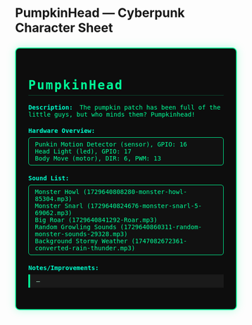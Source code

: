 # PumpkinHead — Cyberpunk Character Sheet
<style>
.cyberpunk-sheet {
  background: #0d0d0d;
  color: #00ff99;
  font-family: 'Fira Mono', 'Consolas', 'Monaco', monospace;
  border: 2px solid #00ff99;
  border-radius: 10px;
  padding: 2em;
  max-width: 800px;
  margin: 2em auto;
  box-shadow: 0 0 20px #00ff9944, 0 0 5px #00ff9922;
}
.cyberpunk-sheet h1, .cyberpunk-sheet h2 {
  color: #00ff99;
  letter-spacing: 0.1em;
  border-bottom: 1px solid #00ff9944;
  padding-bottom: 0.2em;
}
.cyberpunk-sheet img {
  border: 2px solid #00ff99;
  border-radius: 8px;
  max-width: 200px;
  margin-bottom: 1em;
  box-shadow: 0 0 10px #00ff9977;
}
.cyberpunk-sheet .section {
  margin-bottom: 1.5em;
}
.cyberpunk-sheet .label {
  color: #00ffcc;
  font-weight: bold;
  margin-right: 0.5em;
}
.cyberpunk-sheet .hardware-list, .cyberpunk-sheet .sound-list {
  background: #111;
  border: 1px solid #00ff99;
  border-radius: 6px;
  padding: 0.5em 1em;
  margin: 0.5em 0;
}
.cyberpunk-sheet .note {
  background: #1a1a1a;
  border-left: 4px solid #00ff99;
  padding: 0.5em 1em;
  color: #baffd9;
  margin: 0.5em 0;
  font-size: 1em;
}
</style>
<div class="cyberpunk-sheet">
<h1>PumpkinHead</h1>
<div class="section">
  <span class="label">Description:</span>
  <span>The pumpkin patch has been full of the little guys, but who minds them? Pumpkinhead!</span>
</div>
<div class="section">
  <span class="label">Hardware Overview:</span>
  <div class="hardware-list">
    <div>Punkin Motion Detector (sensor), GPIO: 16</div>
    <div>Head Light (led), GPIO: 17</div>
    <div>Body Move (motor), DIR: 6, PWM: 13</div>
  </div>
</div>
<div class="section">
  <span class="label">Sound List:</span>
  <div class="sound-list">
    <div>Monster Howl (1729640808280-monster-howl-85304.mp3)</div>
    <div>Monster Snarl (1729640824676-monster-snarl-5-69062.mp3)</div>
    <div>Big Roar (1729640841292-Roar.mp3)</div>
    <div>Random Growling Sounds (1729640860311-random-monster-sounds-29328.mp3)</div>
    <div>Background Stormy Weather (1747082672361-converted-rain-thunder.mp3)</div>
  </div>
</div>
<div class="section">
  <span class="label">Notes/Improvements:</span>
  <div class="note">–</div>
</div>
</div>